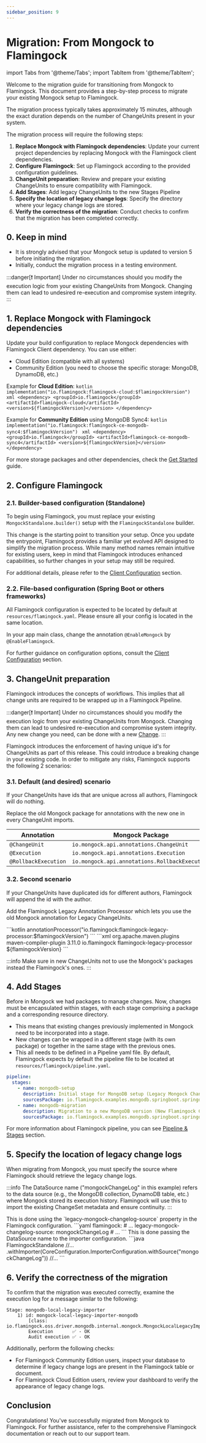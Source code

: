 ```yaml
---
sidebar_position: 9
---
```

# Migration: From Mongock to Flamingock

import Tabs from '@theme/Tabs';
import TabItem from '@theme/TabItem';

Welcome to the migration guide for transitioning from Mongock to Flamingock. This document provides a step-by-step process to migrate your existing Mongock setup to Flamingock.

The migration process typically takes approximately 15 minutes, although the exact duration depends on the number of ChangeUnits present in your system.

The migration process will require the following steps:

1. **Replace Mongock with Flamingock dependencies**: Update your current project dependencies by replacing Mongock with the Flamingock client dependencies.
2. **Configure Flamingock**: Set up Flamingock according to the provided configuration guidelines.
3. **ChangeUnit preparation**: Review and prepare your existing ChangeUnits to ensure compatibility with Flamingock.
4. **Add Stages**: Add legacy ChangeUnits to the new Stages Pipeline
5. **Specify the location of legacy change logs**: Specify the directory where your legacy change logs are stored.
6. **Verify the correctness of the migration**: Conduct checks to confirm that the migration has been completed correctly.

## 0. Keep in mind

- It is strongly advised that your Mongock setup is updated to version 5 before initiating the migration.
- Initially, conduct the migration process in a testing environment.

:::danger[❗ Important]
Under no circumstances should you modify the execution logic from your existing ChangeUnits from Mongock. Changing them can lead to undesired re-execution and compromise system integrity.
:::

## 1. Replace Mongock with Flamingock dependencies

Update your build configuration to replace Mongock dependencies with Flamingock Client dependency. You can use either:

- Cloud Edition (compatible with all systems)
- Community Edition (you need to choose the specific storage: MongoDB, DynamoDB, etc.)

Example for **Cloud Edition**:
<Tabs groupId="gradle_maven">
    <TabItem value="gradle" label="Gradle" default>
        ```kotlin
        implementation("io.flamingock:flamingock-cloud:$flamingockVersion")
        ```
    </TabItem>
    <TabItem value="maven" label="Maven">
        ```xml
        <dependency>
            <groupId>io.flamingock</groupId>
            <artifactId>flamingock-cloud</artifactId>
            <version>${flamingockVersion}</version>
        </dependency>
        ```
    </TabItem>
</Tabs>

Example for **Community Edition** using MongoDB Sync4:
<Tabs groupId="gradle_maven">
    <TabItem value="gradle" label="Gradle" default>
        ```kotlin
        implementation("io.flamingock:flamingock-ce-mongodb-sync4:$flamingockVersion")
        ```
    </TabItem>
    <TabItem value="maven" label="Maven">
        ```xml
        <dependency>
            <groupId>io.flamingock</groupId>
            <artifactId>flamingock-ce-mongodb-sync4</artifactId>
            <version>${flamingockVersion}</version>
        </dependency>
        ```
    </TabItem>
</Tabs>

For more storage packages and other dependencies, check the [Get Started](get-started#1-add-flamingock-client-dependency) guide.

## 2. Configure Flamingock

### 2.1. Builder-based configuration (Standalone)

To begin using Flamingock, you must replace your existing `MongockStandalone.builder()` setup with the `FlamingockStandalone` builder.

This change is the starting point to transition your setup.
Once you update the entrypoint, Flamingock provides a familiar yet evolved API designed to simplify the migration process. While many method names remain intuitive for existing users, keep in mind that Flamingock introduces enhanced capabilities, so further changes in your setup may still be required.

For additional details, please refer to the [Client Configuration](client-configuration/Overview) section.

### 2.2. File-based configuration (Spring Boot or others frameworks)

All Flamingock configuration is expected to be located by default at `resources/flamingock.yaml`. Please ensure all your config is located in the same location.

In your app main class, change the annotation `@EnableMongock` by `@EnableFlamingock`.

For further guidance on configuration options, consult the [Client Configuration](client-configuration/Overview) section.

## 3. ChangeUnit preparation

Flamingock introduces the concepts of workflows. This implies that all change units are required to be wrapped up in a Flamingock Pipeline.

:::danger[❗ Important]
Under no circumstances should you modify the execution logic from your existing ChangeUnits from Mongock. Changing them can lead to undesired re-execution and compromise system integrity. Any new change you need, can be done with a new [Change](get-started#3-define-a-change).
:::

Flamingock introduces the enforcement of having unique id's for ChangeUnits as part of this release. This could introduce a breaking change in your existing code. In order to mitigate any risks, Flamingock supports the following 2 scenarios:

### 3.1. Default (and desired) scenario

If your ChangeUnits have ids that are unique across all authors, Flamingock will do nothing.

Replace the old Mongock package for annotations with the new one in every ChangeUnit imports.

| Annotation           | Mongock Package                                | Flamingock Package                                     |
|----------------------|------------------------------------------------|--------------------------------------------------------|
| `@ChangeUnit`        | `io.mongock.api.annotations.ChangeUnit`        | `io.flamingock.core.api.annotations.ChangeUnit`        |
| `@Execution`         | `io.mongock.api.annotations.Execution`         | `io.flamingock.core.api.annotations.Execution`         |
| `@RollbackExecution` | `io.mongock.api.annotations.RollbackExecution` | `io.flamingock.core.api.annotations.RollbackExecution` |

### 3.2. Second scenario

If your ChangeUnits have duplicated ids for different authors, Flamingock will append the id with the author.

Add the Flamingock Legacy Annotation Processor which lets you use the old Mongock annotation for Legacy ChangeUnits.

<Tabs groupId="gradle_maven">
    <TabItem value="gradle" label="Gradle" default>
        ```kotlin
        annotationProcessor("io.flamingock:flamingock-legacy-processor:$flamingockVersion")
        ```
    </TabItem>
    <TabItem value="maven" label="Maven">
        ```xml
        <build>
        <plugins>
            <plugin>
            <groupId>org.apache.maven.plugins</groupId>
            <artifactId>maven-compiler-plugin</artifactId>
            <version>3.11.0</version>
            <configuration>
                <annotationProcessorPaths>
                <path>
                    <groupId>io.flamingock</groupId>
                    <artifactId>flamingock-legacy-processor</artifactId>
                    <version>${flamingockVersion}</version>
                </path>
                </annotationProcessorPaths>
            </configuration>
            </plugin>
        </plugins>
        </build>
        ```
    </TabItem>
</Tabs>

:::info
Make sure in new ChangeUnits not to use the Mongock's packages instead the Flamingock's ones.
:::

## 4. Add Stages

Before in Mongock we had packages to manage changes. Now, changes must be encapsulated within stages, with each stage comprising a package and a corresponding resource directory.

- This means that existing changes previously implemented in Mongock need to be incorporated into a stage.
- New changes can be wrapped in a different stage (with its own package) or together in the same stage with the previous ones.
- This all needs to be defined in a Pipeline yaml file. By default, Flamingock expects by default the pipeline file to be located at `resources/flamingock/pipeline.yaml`.

```yaml
pipeline:
  stages:
    - name: mongodb-setup
      description: Initial stage for MongoDB setup (Legacy Mongock ChangeUnits example)
      sourcesPackage: io.flamingock.examples.mongodb.springboot.springdata.mongodbSetup
    - name: mongodb-migration
      description: Migration to a new MongoDB version (New Flamingock ChangeUnits example)
      sourcesPackage: io.flamingock.examples.mongodb.springboot.springdata.mongodbMigration
```

For more information about Flamingock pipeline, you can see [Pipeline & Stages](client-configuration/pipeline-and-stages) section.

## 5. Specify the location of legacy change logs

When migrating from Mongock, you must specify the source where Flamingock should retrieve the legacy change logs.

:::info
The DataSource name ("mongockChangeLog" in this example) refers to the data source (e.g., the MongoDB collection, DynamoDB table, etc.) where Mongock stored its execution history. Flamingock will use this to import the existing ChangeSet metadata and ensure continuity.
:::

<Tabs groupId="config">
    <TabItem value="file" label="YAML" default>
        This is done using the `legacy-mongock-changelog-source` property in the Flamingock configuration.
        ```yaml
        flamingock:
            # ...
            legacy-mongock-changelog-source: mongockChangeLog
            # ...
        ```
    </TabItem>
    <TabItem value="builder" label="Builder">
        This is done passing the DataSource name to the importer configuration.
        ```java
        FlamingockStandalone
                //...
                .withImporter(CoreConfiguration.ImporterConfiguration.withSource("mongockChangeLog"))
                //...
        ```
    </TabItem>
</Tabs>

## 6. Verify the correctness of the migration

To confirm that the migration was executed correctly, examine the execution log for a message similar to the following:

```text
Stage: mongodb-local-legacy-importer
    1) id: mongock-local-legacy-importer-mongodb 
        [class: io.flamingock.oss.driver.mongodb.internal.mongock.MongockLocalLegacyImporterChangeUnit]
        Execution       ✅ - OK
        Audit execution ✅ - OK
```

Additionally, perform the following checks:

- For Flamingock Community Edition users, inspect your database to determine if legacy change logs are present in the Flamingock table or document.
- For Flamingock Cloud Edition users, review your dashboard to verify the appearance of legacy change logs.

## Conclusion

Congratulations! You've successfully migrated from Mongock to Flamingock. For further assistance, refer to the comprehensive Flamingock documentation or reach out to our support team.
